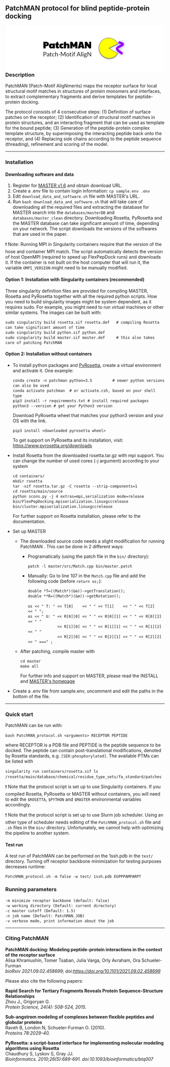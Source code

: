 ## PatchMAN protocol for blind peptide-protein docking

<img align="left" width="500" height="144" src="https://raw.githubusercontent.com/Alisa-Kh/PatchMAN/master/img/PatchMAN_small.PNG">

<br /><br /><br /><br /><br />

### Description

PatchMAN (Patch-Motif AligNments) maps the receptor surface for local structural motif matches in structures of protein monomers and interfaces, to extract complementary fragments and derive templates for peptide-protein docking.

The protocol consists of 4 consecutive steps: (1) Definition of surface patches on the receptor; (2) Identification of structural motif matches in protein structures, and an interacting fragment that can be used as template for the bound peptide; (3) Generation of the peptide-protein complex template structure, by superimposing the interacting peptide back onto the receptor, and (4) Replacing side chains according to the peptide sequence (threading), refinement and scoring of the model.

---

### Installation

#### Downloading software and data
1. Register for [MASTER v1.6]([https://grigoryanlab.org/index.php?sec=get&soft=MASTER](https://grigoryanlab.org/index.php?sec=download&soft=MASTER)) and obtain download URL.
2. Create a .env file to contain login information: ```cp sample.env .env```
3. Edit `download_data_and_software.sh` file with MASTER's URL.
4. Run `bash download_data_and_software.sh` that will take care of downloading all the required files and extracting the database for MASTER search into the `databases/masterDB` and `databases/master_clean` directory. Downloading Rosetta, PyRosetta and the MASTER database can take significant amount of time, depending on your network. The script downloads the versions of the softwares that are used in the paper.

:exclamation: Note: Running MPI in Singularity containers require that the version of the hose and container MPI match. The script automatically detects the version of host OpenMPI (required to speed up FlexPepDock runs) and downloads it. If the container is not built on the host computer that will run it, the variable `OMPI_VERSION` might need to be manually modified.


#### Option 1: Installation with Singularity containers (recommended)

Three singularity definition files are provided for compiling MASTER, Rosetta and PyRosetta together with all the required python scripts. 
How you need to build singularity images might be system dependent, as it requires sudo. For example, you might need to run virtual machines or other similar systems. The images can be built with:
```
sudo singularity build rosetta.sif rosetta.def   # compiling Rosetta can take significant amount of time
sudo singularity build python.sif python.def    
sudo singularity build master.sif master.def     # this also takes care of patching PatchMAN
```

#### Option 2: Installation without containers

- To install python packages and [PyRosetta](https://www.pyrosetta.org/downloads), create a virtual environment and activate it. One example:
    ```
    conda create -n patchman python=3.5         # newer python versions can also be used
    conda activate patchman  # or activate.csh, based on your shell type
    pip3 install -r requirements.txt # install required packages
    python3 --version # get your Python3 version
    ```
    Download PyRosetta wheel that matches your python3 version and your OS with the link.
    ```
    pip3 install <downloaded pyrosetta wheel> 
    ```
    To get support on PyRosetta and its installation, visit: https://www.pyrosetta.org/downloads
  
- Install Rosetta from the downloaded rosetta.tar.gz with mpi support. You can change the number of used cores (-j argument) according to your system
    ```
    cd containers/
    mkdir rosetta
    tar -xzf rosetta.tar.gz -C rosetta --strip-components=1
    cd rosetta/main/source 
    python scons.py -j 4 extras=mpi,serialization mode=release bin/FlexPepDocking.mpiserialization.linuxgccrelease bin/cluster.mpiserialization.linuxgccrelease
    ```
    For further support on Rosetta installation, please refer to the documentation.

- Set up MASTER
  - The downloaded source code needs a slight modification for running PatchMAN . This can be done in 2 different ways:
    -  Programatically (using the patch file in the `bin/` directory):
        ```
        patch -l master/src/Match.cpp bin/master.patch
        ```
    -  Manually: Go to line 107 in the `Match.cpp` file and add the following code (before `return os;`):

        ```
        double *T=((Match*)(&m))->getTranslation();
        double **R=((Match*)(&m))->getRotation();

        os << " T: " << T[0]    << " " << T[1]    << " " << T[2]    << " ";
        os << " U: " << R[0][0] << " " << R[0][1] << " " << R[0][2] << " "
                     << R[1][0] << " " << R[1][1] << " " << R[1][2] << " "
                     << R[2][0] << " " << R[2][1] << " " << R[2][2] << " ===" ;
        ```
  - After patching, compile master with
      ```
      cd master 
      make all
      ```
    For further info and support on MASTER, please read the INSTALL and [MASTER's homepage](https://grigoryanlab.org/master/)

- Create a .env file from sample.env, uncomment and edit the paths in the bottom of the file.
---

### Quick start

PatchMAN can be run with:

`bash PatchMAN_protocol.sh <arguments> RECEPTOR PEPTIDE`

where RECEPTOR is a PDB file and PEPTIDE is the peptide sequence to be docked.
The peptide can contain post-translational modifications, denoted by Rosetta standards, e.g. `[SER:phosphorylated]`. The available PTMs can be listed with

```singularity run containers/rosetta.sif ls /rosetta/main/database/chemical/residue_type_sets/fa_standard/patches```

:exclamation: Note that the protocol script is set up to use Singularity containers. If you compiled Rosetta, PyRosetta or MASTER without containers, you will need to edit the `$ROSETTA`, `$PYTHON` and `$MASTER` environmental variables accordingly.

:exclamation: Note that the protocol script is set up to use Slurm job scheduler. Using an other type of scheduler needs editing of the `PatchMAN_protocol.sh` file and `.sh` files in the `bin/` directory. Unfortunately, we cannot help with optimizing the pipeline to another system.


#### Test run
A test run of PatchMAN can be performed on the 1ssh.pdb in the `test/` directory. Turning off receptor backbone minimization for testing purposes decreases runtime:

```
PatchMAN_protocol.sh -m false -w test/ 1ssh.pdb EGPPPAMPARPT
```

### Running parameters
```
-m minimize receptor backbone (default: false)
-w working directory (Default: current directory)
-c master cutoff (Default: 1.5)
-n job name (Default: PatchMAN_JOB)
-v verbose mode, print information about the job
```

---
### Citing PatchMAN

**PatchMAN docking: Modeling peptide-protein interactions in the context of the receptor surface**  
Alisa Khramushin, Tomer Tsaban, Julia Varga, Orly Avraham, Ora Schueler-Furman  
*bioRxiv 2021.09.02.458699; doi:https://doi.org/10.1101/2021.09.02.458699*  

Please also cite the following papers:

**Rapid Search for Tertiary Fragments Reveals Protein Sequence-Structure Relationships**  
Zhou J., Grigoryan G.  
*Protein Science, 24(4): 508-524, 2015.*  

**Sub-angstrom modeling of complexes between flexible peptides and globular proteins**  
Raveh B, London N, Schueler-Furman O. (2010).  
*Proteins 78:2029-40.*  

**PyRosetta: a script-based interface for implementing molecular modeling algorithms using Rosetta**  
Chaudhury S, Lyskov S, Gray JJ.  
*Bioinformatics. 2010;26(5):689-691. doi:10.1093/bioinformatics/btq007*  
